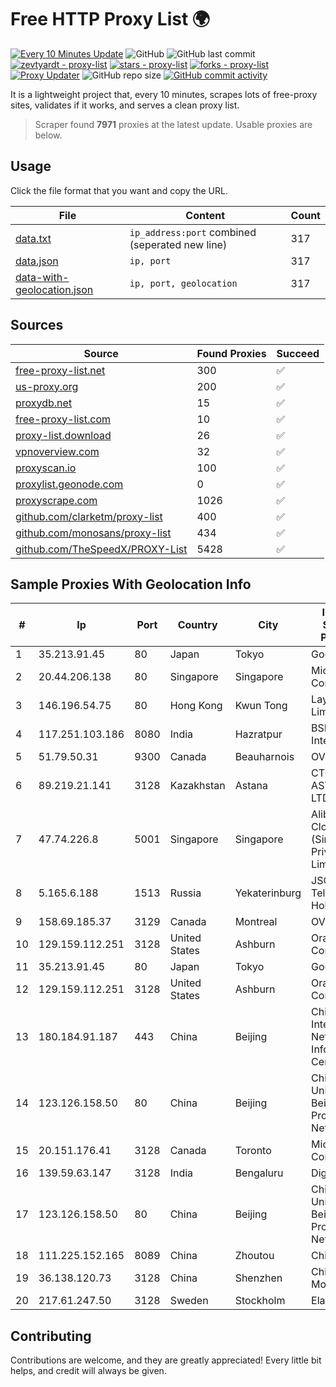 
# Free HTTP Proxy List 🌍

[![Every 10 Minutes Update](https://github.com/mertguvencli/http-proxy-list/actions/workflows/main.yml/badge.svg?branch=main)](https://github.com/mertguvencli/http-proxy-list/actions/workflows/main.yml)
![GitHub](https://img.shields.io/github/license/mertguvencli/http-proxy-list)
![GitHub last commit](https://img.shields.io/github/last-commit/mertguvencli/http-proxy-list)
[![zevtyardt - proxy-list](https://img.shields.io/static/v1?label=zevtyardt&message=proxy-list&color=blue&logo=github)](https://github.com/zevtyardt/proxy-list "Go to GitHub repo")
[![stars - proxy-list](https://img.shields.io/github/stars/zevtyardt/proxy-list?style=social)](https://github.com/zevtyardt/proxy-list)
[![forks - proxy-list](https://img.shields.io/github/forks/zevtyardt/proxy-list?style=social)](https://github.com/zevtyardt/proxy-list)
[![Proxy Updater](https://github.com/zevtyardt/proxy-list/workflows/Proxy%20Updater/badge.svg)](https://github.com/zevtyardt/proxy-list/actions?query=workflow:"Proxy+Updater")
![GitHub repo size](https://img.shields.io/github/repo-size/zevtyardt/proxy-list)
[![GitHub commit activity](https://img.shields.io/github/commit-activity/m/zevtyardt/proxy-list?logo=commits)](https://github.com/zevtyardt/proxy-list/commits/main)

It is a lightweight project that, every 10 minutes, scrapes lots of free-proxy sites, validates if it works, and serves a clean proxy list.

> Scraper found **7971** proxies at the latest update. Usable proxies are below.

## Usage

Click the file format that you want and copy the URL.

|File|Content|Count|
|----|-------|-----|
|[data.txt](https://raw.githubusercontent.com/mertguvencli/http-proxy-list/main/proxy-list/data.txt)|`ip_address:port` combined (seperated new line)|317|
|[data.json](https://raw.githubusercontent.com/mertguvencli/http-proxy-list/main/proxy-list/data.json)|`ip, port`|317|
|[data-with-geolocation.json](https://raw.githubusercontent.com/mertguvencli/http-proxy-list/main/proxy-list/data-with-geolocation.json)|`ip, port, geolocation`|317|

## Sources

|Source|Found Proxies|Succeed|
|------|-------------|-------|
|[free-proxy-list.net](https://free-proxy-list.net)|300|✅|
|[us-proxy.org](https://www.us-proxy.org)|200|✅|
|[proxydb.net](http://proxydb.net)|15|✅|
|[free-proxy-list.com](https://free-proxy-list.com/?page=&port=&type%5B%5D=http&type%5B%5D=https&up_time=0&search=Search)|10|✅|
|[proxy-list.download](https://www.proxy-list.download/HTTP)|26|✅|
|[vpnoverview.com](https://vpnoverview.com/privacy/anonymous-browsing/free-proxy-servers)|32|✅|
|[proxyscan.io](https://www.proxyscan.io)|100|✅|
|[proxylist.geonode.com](https://proxylist.geonode.com/api/proxy-list?limit=300&page=1&sort_by=lastChecked&sort_type=desc&protocols=http,https)|0|✅|
|[proxyscrape.com](https://api.proxyscrape.com/v2/?request=displayproxies&protocol=http&timeout=10000&country=all&ssl=all&anonymity=all)|1026|✅|
|[github.com/clarketm/proxy-list](https://raw.githubusercontent.com/clarketm/proxy-list/master/proxy-list-raw.txt)|400|✅|
|[github.com/monosans/proxy-list](https://raw.githubusercontent.com/monosans/proxy-list/main/proxies/http.txt)|434|✅|
|[github.com/TheSpeedX/PROXY-List](https://raw.githubusercontent.com/TheSpeedX/PROXY-List/master/http.txt)|5428|✅|


## Sample Proxies With Geolocation Info

|#|Ip|Port|Country|City|Internet Service Provider|
|-|--|----|-------|----|-------------------------|
|1|35.213.91.45|80|Japan|Tokyo|Google LLC|
|2|20.44.206.138|80|Singapore|Singapore|Microsoft Corporation|
|3|146.196.54.75|80|Hong Kong|Kwun Tong|Layerstack Limited|
|4|117.251.103.186|8080|India|Hazratpur|BSNL Internet|
|5|51.79.50.31|9300|Canada|Beauharnois|OVH SAS|
|6|89.219.21.141|3128|Kazakhstan|Astana|CTC ASTANA LTD|
|7|47.74.226.8|5001|Singapore|Singapore|Alibaba Cloud (Singapore) Private Limited|
|8|5.165.6.188|1513|Russia|Yekaterinburg|JSC "ER-Telecom Holding"|
|9|158.69.185.37|3129|Canada|Montreal|OVH SAS|
|10|129.159.112.251|3128|United States|Ashburn|Oracle Corporation|
|11|35.213.91.45|80|Japan|Tokyo|Google LLC|
|12|129.159.112.251|3128|United States|Ashburn|Oracle Corporation|
|13|180.184.91.187|443|China|Beijing|China Internet Network Information Center|
|14|123.126.158.50|80|China|Beijing|China Unicom Beijing Province Network|
|15|20.151.176.41|3128|Canada|Toronto|Microsoft Corporation|
|16|139.59.63.147|3128|India|Bengaluru|DigitalOcean|
|17|123.126.158.50|80|China|Beijing|China Unicom Beijing Province Network|
|18|111.225.152.165|8089|China|Zhoutou|Chinanet|
|19|36.138.120.73|3128|China|Shenzhen|China Mobile|
|20|217.61.247.50|3128|Sweden|Stockholm|Elastx AB|



## Contributing

Contributions are welcome, and they are greatly appreciated! Every
little bit helps, and credit will always be given.

